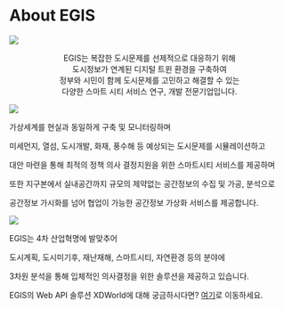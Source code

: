 # About EGIS

&#x20;

![](../.gitbook/assets/20220412\_102652.png)

<center>EGIS는 복잡한 도시문제를 선제적으로 대응하기 위해</center>

<center>도시정보가 연계된 디지털 트윈 환경을 구축하여</center>

<center>정부와 시민이 함께 도시문제를 고민하고 해결할 수 있는</center>

<center>다양한 스마트 시티 서비스 연구, 개발 전문기업입니다.</center>



![](<../.gitbook/assets/20220412\_102617 (1).png>)

가상세계를 현실과 동일하게 구축 및 모니터링하며

미세먼지, 열섬, 도시개발, 화재, 풍수해 등 예상되는 도시문제를 시뮬레이션하고

대안 마련을 통해 최적의 정책 의사 결정지원을 위한 스마트시티 서비스를 제공하며

또한 지구본에서 실내공간까지 규모의 제약없는 공간정보의 수집 및 가공, 분석으로

공간정보 가시화를 넘어 협업이 가능한 공간정보 가상화 서비스를 제공합니다.



![](../.gitbook/assets/20220412\_102801.png)

EGIS는 4차 산업혁명에 발맞추어

도시계획, 도시미기후, 재난재해, 스마트시티, 자연환경 등의 분야에

3차원 분석을 통해 입체적인 의사결정을 위한 솔루션을 제공하고 있습니다.



EGIS의 Web API 솔루션 XDWorld에 대해 궁금하시다면? [여기](broken-reference)로 이동하세요.
